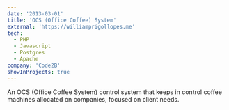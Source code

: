 ```yaml
---
date: '2013-03-01'
title: 'OCS (Office Coffee) System'
external: 'https://williamprigollopes.me'
tech:
  - PHP
  - Javascript
  - Postgres
  - Apache
company: 'Code2B'
showInProjects: true
---
```


An OCS (Office Coffee System) control system that keeps in control coffee machines allocated on companies, focused on client needs.
